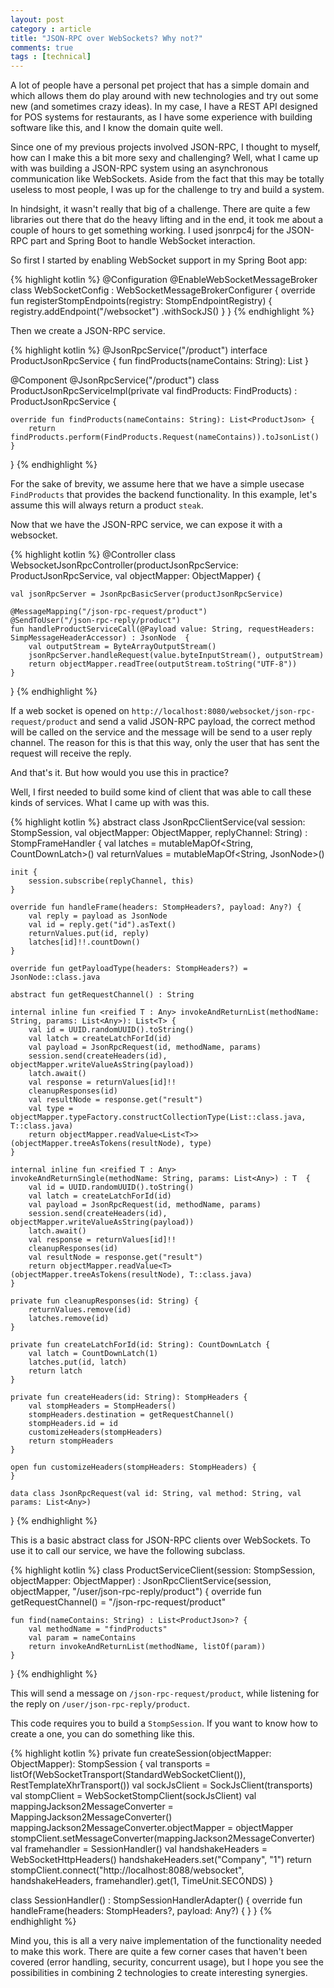 ```yaml
---
layout: post
category : article
title: "JSON-RPC over WebSockets? Why not?"
comments: true
tags : [technical]
---
```


A lot of people have a personal pet project that has a simple domain and which allows them do play around with new technologies and try out some new (and sometimes crazy ideas). In my case, I have a REST API designed for POS systems for restaurants, as I have some experience with building software like this, and I know the domain quite well.

Since one of my previous projects involved JSON-RPC, I thought to myself, how can I make this a bit more sexy and challenging? Well, what I came up with was building a JSON-RPC system using an asynchronous communication like WebSockets. Aside from the fact that this may be totally useless to most people, I was up for the challenge to try and build a system.

In hindsight, it wasn't really that big of a challenge. There are quite a few libraries out there that do the heavy lifting and in the end, it took me about a couple of hours to get something working. I used jsonrpc4j for the JSON-RPC part and Spring Boot to handle WebSocket interaction.

So first I started by enabling WebSocket support in my Spring Boot app:

{% highlight kotlin %}
@Configuration
@EnableWebSocketMessageBroker
class WebSocketConfig : WebSocketMessageBrokerConfigurer {
    override fun registerStompEndpoints(registry: StompEndpointRegistry) {
        registry.addEndpoint("/websocket")
                .withSockJS()
    }
}
{% endhighlight %}

Then we create a JSON-RPC service. 

{% highlight kotlin %}
@JsonRpcService("/product")
interface ProductJsonRpcService {
    fun findProducts(nameContains: String): List<ProductJson>
}

@Component
@JsonRpcService("/product")
class ProductJsonRpcServiceImpl(private val findProducts: FindProducts) : ProductJsonRpcService {

    override fun findProducts(nameContains: String): List<ProductJson> {
        return findProducts.perform(FindProducts.Request(nameContains)).toJsonList()
    }
}
{% endhighlight %}

For the sake of brevity, we assume here that we have a simple usecase `FindProducts` that provides the backend functionality. In this example, let's assume this will always return a product `steak`.

Now that we have the JSON-RPC service, we can expose it with a websocket.

{% highlight kotlin %}
@Controller
class WebsocketJsonRpcController(productJsonRpcService: ProductJsonRpcService,
                                 val objectMapper: ObjectMapper) {

    val jsonRpcServer = JsonRpcBasicServer(productJsonRpcService)

    @MessageMapping("/json-rpc-request/product")
    @SendToUser("/json-rpc-reply/product")
    fun handleProductServiceCall(@Payload value: String, requestHeaders: SimpMessageHeaderAccessor) : JsonNode  {
        val outputStream = ByteArrayOutputStream()
        jsonRpcServer.handleRequest(value.byteInputStream(), outputStream)
        return objectMapper.readTree(outputStream.toString("UTF-8"))
    }

}
{% endhighlight %}

If a web socket is opened on `http://localhost:8080/websocket/json-rpc-request/product` and send a valid JSON-RPC payload, the correct method will be called on the service and the message will be send to a user reply channel. The reason for this is that this way, only the user that has sent the request will receive the reply. 

And that's it. But how would you use this in practice?

Well, I first needed to build some kind of client that was able to call these kinds of services. What I came up with was this.

{% highlight kotlin %}
abstract class JsonRpcClientService(val session: StompSession, val objectMapper: ObjectMapper, replyChannel: String) : StompFrameHandler {
    val latches = mutableMapOf<String, CountDownLatch>()
    val returnValues = mutableMapOf<String, JsonNode>()

    init {
        session.subscribe(replyChannel, this)
    }

    override fun handleFrame(headers: StompHeaders?, payload: Any?) {
        val reply = payload as JsonNode
        val id = reply.get("id").asText()
        returnValues.put(id, reply)
        latches[id]!!.countDown()
    }

    override fun getPayloadType(headers: StompHeaders?) = JsonNode::class.java

    abstract fun getRequestChannel() : String

    internal inline fun <reified T : Any> invokeAndReturnList(methodName: String, params: List<Any>): List<T> {
        val id = UUID.randomUUID().toString()
        val latch = createLatchForId(id)
        val payload = JsonRpcRequest(id, methodName, params)
        session.send(createHeaders(id), objectMapper.writeValueAsString(payload))
        latch.await()
        val response = returnValues[id]!!
        cleanupResponses(id)
        val resultNode = response.get("result")
        val type = objectMapper.typeFactory.constructCollectionType(List::class.java, T::class.java)
        return objectMapper.readValue<List<T>>(objectMapper.treeAsTokens(resultNode), type)
    }

    internal inline fun <reified T : Any> invokeAndReturnSingle(methodName: String, params: List<Any>) : T  {
        val id = UUID.randomUUID().toString()
        val latch = createLatchForId(id)
        val payload = JsonRpcRequest(id, methodName, params)
        session.send(createHeaders(id), objectMapper.writeValueAsString(payload))
        latch.await()
        val response = returnValues[id]!!
        cleanupResponses(id)
        val resultNode = response.get("result")
        return objectMapper.readValue<T>(objectMapper.treeAsTokens(resultNode), T::class.java)
    }

    private fun cleanupResponses(id: String) {
        returnValues.remove(id)
        latches.remove(id)
    }

    private fun createLatchForId(id: String): CountDownLatch {
        val latch = CountDownLatch(1)
        latches.put(id, latch)
        return latch
    }

    private fun createHeaders(id: String): StompHeaders {
        val stompHeaders = StompHeaders()
        stompHeaders.destination = getRequestChannel()
        stompHeaders.id = id
        customizeHeaders(stompHeaders)
        return stompHeaders
    }

    open fun customizeHeaders(stompHeaders: StompHeaders) {
    }

    data class JsonRpcRequest(val id: String, val method: String, val params: List<Any>)

}
{% endhighlight %}

This is a basic abstract class for JSON-RPC clients over WebSockets. To use it to call our service, we have the following subclass.

{% highlight kotlin %}
class ProductServiceClient(session: StompSession, objectMapper: ObjectMapper) : JsonRpcClientService(session, objectMapper, "/user/json-rpc-reply/product") {
    override fun getRequestChannel() = "/json-rpc-request/product"

    fun find(nameContains: String) : List<ProductJson>? {
        val methodName = "findProducts"
        val param = nameContains
        return invokeAndReturnList(methodName, listOf(param))
    }
}
{% endhighlight %}

This will send a message on `/json-rpc-request/product`, while listening for the reply on `/user/json-rpc-reply/product`. 

This code requires you to build a `StompSession`. If you want to know how to create a one, you can do something like this.

{% highlight kotlin %}
private fun createSession(objectMapper: ObjectMapper): StompSession {
    val transports = listOf(WebSocketTransport(StandardWebSocketClient()), RestTemplateXhrTransport())
    val sockJsClient = SockJsClient(transports)
    val stompClient = WebSocketStompClient(sockJsClient)
    val mappingJackson2MessageConverter = MappingJackson2MessageConverter()
    mappingJackson2MessageConverter.objectMapper = objectMapper
    stompClient.setMessageConverter(mappingJackson2MessageConverter)
    val framehandler = SessionHandler()
    val handshakeHeaders = WebSocketHttpHeaders()
    handshakeHeaders.set("Company", "1")
    return stompClient.connect("http://localhost:8088/websocket", handshakeHeaders, framehandler).get(1, TimeUnit.SECONDS)
}

class SessionHandler() : StompSessionHandlerAdapter() {
    override fun handleFrame(headers: StompHeaders?, payload: Any?) {
    }
}
{% endhighlight %}

Mind you, this is all a very naive implementation of the functionality needed to make this work. There are quite a few corner cases that haven't been covered (error handling, security, concurrent usage), but I hope you see the possibilities in combining 2 technologies to create interesting synergies.